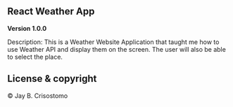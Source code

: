 ## React Weather App

**Version 1.0.0** 

Description:
This is a Weather Website Application that taught me how to use Weather API and display them on the screen. The user will also be able to select the place.


## License & copyright

© Jay B. Crisostomo
